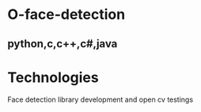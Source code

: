 # O-face-detection

## python,c,c++,c#,java 
# Technologies
Face detection library development and open cv testings
